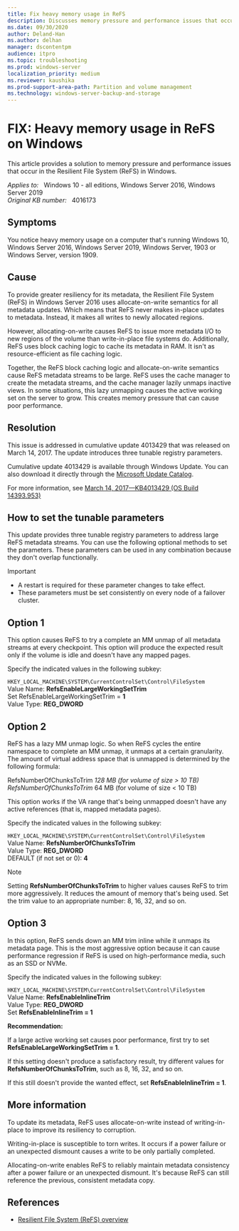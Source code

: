 ```yaml
---
title: Fix heavy memory usage in ReFS
description: Discusses memory pressure and performance issues that occur in the Resilient File System (ReFS) in Windows. Provides a resolution and workarounds.
ms.date: 09/30/2020
author: Deland-Han 
ms.author: delhan
manager: dscontentpm
audience: itpro
ms.topic: troubleshooting
ms.prod: windows-server
localization_priority: medium
ms.reviewer: kaushika
ms.prod-support-area-path: Partition and volume management
ms.technology: windows-server-backup-and-storage
---
```

# FIX: Heavy memory usage in ReFS on Windows

This article provides a solution to memory pressure and performance issues that occur in the Resilient File System (ReFS) in Windows.

_Applies to:_ &nbsp; Windows 10 - all editions, Windows Server 2016, Windows Server 2019  
_Original KB number:_ &nbsp; 4016173

## Symptoms

You notice heavy memory usage on a computer that's running Windows 10, Windows Server 2016, Windows Server 2019, Windows Server, 1903 or Windows Server, version 1909.

## Cause

To provide greater resiliency for its metadata, the Resilient File System (ReFS) in Windows Server 2016 uses allocate-on-write semantics for all metadata updates. Which means that ReFS never makes in-place updates to metadata. Instead, it makes all writes to newly allocated regions.

However, allocating-on-write causes ReFS to issue more metadata I/O to new regions of the volume than write-in-place file systems do. Additionally, ReFS uses block caching logic to cache its metadata in RAM. It isn't as resource-efficient as file caching logic.

Together, the ReFS block caching logic and allocate-on-write semantics cause ReFS metadata streams to be large. ReFS uses the cache manager to create the metadata streams, and the cache manager lazily unmaps inactive views. In some situations, this lazy unmapping causes the active working set on the server to grow. This creates memory pressure that can cause poor performance.

## Resolution

This issue is addressed in cumulative update 4013429 that was released on March 14, 2017. The update introduces three tunable registry parameters.

Cumulative update 4013429 is available through Windows Update. You can also download it directly through the [Microsoft Update Catalog](https://www.catalog.update.microsoft.com/Search.aspx?q=4013429).

For more information, see [March 14, 2017—KB4013429 (OS Build 14393.953)](https://support.microsoft.com/help/4013429/)

## How to set the tunable parameters

This update provides three tunable registry parameters to address large ReFS metadata streams. You can use the following optional methods to set the parameters. These parameters can be used in any combination because they don't overlap functionally.

> [!IMPORTANT]
>
> - A restart is required for these parameter changes to take effect.
> - These parameters must be set consistently on every node of a failover cluster.

## Option 1

This option causes ReFS to try a complete an MM unmap of all metadata streams at every checkpoint. This option will produce the expected result only if the volume is idle and doesn't have any mapped pages.

Specify the indicated values in the following subkey:  

`HKEY_LOCAL_MACHINE\SYSTEM\CurrentControlSet\Control\FileSystem`  
Value Name: **RefsEnableLargeWorkingSetTrim**  
Set RefsEnableLargeWorkingSetTrim = **1**  
Value Type: **REG_DWORD**  

## Option 2

ReFS has a lazy MM unmap logic. So when ReFS cycles the entire namespace to complete an MM unmap, it unmaps at a certain granularity. The amount of virtual address space that is unmapped is determined by the following formula:

RefsNumberOfChunksToTrim *128 MB (for volume of size > 10 TB)
RefsNumberOfChunksToTrim* 64 MB (for volume of size < 10 TB)

This option works if the VA range that's being unmapped doesn't have any active references (that is, mapped metadata pages).

Specify the indicated values in the following subkey:  

`HKEY_LOCAL_MACHINE\SYSTEM\CurrentControlSet\Control\FileSystem`  
Value Name: **RefsNumberOfChunksToTrim**  
Value Type: **REG_DWORD**  
DEFAULT (if not set or 0): **4**  

> [!NOTE]
> Setting **RefsNumberOfChunksToTrim** to higher values causes ReFS to trim more aggressively. It reduces the amount of memory that's being used. Set the trim value to an appropriate number: 8, 16, 32, and so on.

## Option 3

In this option, ReFS sends down an MM trim inline while it unmaps its metadata page. This is the most aggressive option because it can cause performance regression if ReFS is used on high-performance media, such as an SSD or NVMe.

Specify the indicated values in the following subkey:  

`HKEY_LOCAL_MACHINE\SYSTEM\CurrentControlSet\Control\FileSystem`  
Value Name: **RefsEnableInlineTrim**  
Value Type: **REG_DWORD**  
Set **RefsEnableInlineTrim = 1**  

**Recommendation:**  

If a large active working set causes poor performance, first try to set **RefsEnableLargeWorkingSetTrim = 1**.

If this setting doesn't produce a satisfactory result, try different values for **RefsNumberOfChunksToTrim**, such as 8, 16, 32, and so on.

If this still doesn't provide the wanted effect, set **RefsEnableInlineTrim = 1**.

## More information

To update its metadata, ReFS uses allocate-on-write instead of writing-in-place to improve its resiliency to corruption.  

Writing-in-place is susceptible to torn writes. It occurs if a power failure or an unexpected dismount causes a write to be only partially completed.  

Allocating-on-write enables ReFS to reliably maintain metadata consistency after a power failure or an unexpected dismount. It's because ReFS can still reference the previous, consistent metadata copy.  

## References

- [Resilient File System (ReFS) overview](/windows-server/storage/refs/refs-overview)
